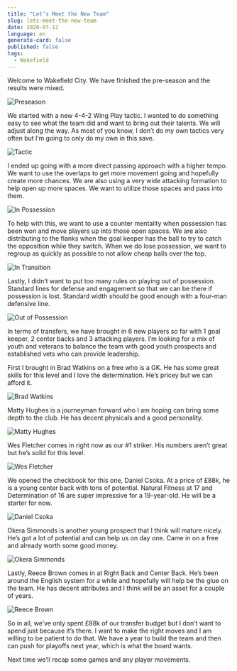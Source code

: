```yaml
---
title: "Let’s Meet the New Team"
slug: lets-meet-the-new-team
date: 2020-07-12
language: en
generate-card: false
published: false
tags:
  - Wakefield
---
```


Welcome to Wakefield City. We have finished the pre-season and the results were mixed.

![Preseason](./PreSeason.PNG)

We started with a new 4-4-2 Wing Play tactic. I wanted to do something easy to see what the team did and want to bring out their talents. We will adjust along the way. As most of you know, I don’t do my own tactics very often but I’m going to only do my own in this save.

![Tactic](./Tactic.PNG)

I ended up going with a more direct passing approach with a higher tempo. We want to use the overlaps to get more movement going and hopefully create more chances. We are also using a very wide attacking formation to help open up more spaces. We want to utilize those spaces and pass into them.

![In Possession](./InPossession.PNG)

To help with this, we want to use a counter mentality when possession has been won and move players up into those open spaces. We are also distributing to the flanks when the goal keeper has the ball to try to catch the opposition while they switch. When we do lose possession, we want to regroup as quickly as possible to not allow cheap balls over the top.

![In Transition](./InTransition.PNG)

Lastly, I didn’t want to put too many rules on playing out of possession. Standard lines for defense and engagement so that we can be there if possession is lost. Standard width should be good enough with a four-man defensive line.

![Out of Possession](./OutOfPossession.PNG)

In terms of transfers, we have brought in 6 new players so far with 1 goal keeper, 2 center backs and 3 attacking players. I’m looking for a mix of youth and veterans to balance the team with good youth prospects and established vets who can provide leadership.

First I brought in Brad Watkins on a free who is a GK. He has some great skills for this level and I love the determination. He’s pricey but we can afford it.

![Brad Watkins](./WatkinsBrad.PNG)

Matty Hughes is a journeyman forward who I am hoping can bring some depth to the club. He has decent physicals and a good personality.

![Matty Hughes](./HughesMatty.PNG)

Wes Fletcher comes in right now as our #1 striker. His numbers aren’t great but he’s solid for this level.

![Wes Fletcher](./FletcherWes.PNG)

We opened the checkbook for this one, Daniel Csoka. At a price of £88k, he is a young center back with tons of potential. Natural Fitness at 17 and Determination of 16 are super impressive for a 19-year-old. He will be a starter for now.

![Daniel Csoka](./CsokaDaniel.PNG)

Okera Simmonds is another young prospect that I think will mature nicely. He’s got a lot of potential and can help us on day one. Came in on a free and already worth some good money.

![Okera Simmonds](./SimmondsOkera.PNG)

Lastly, Reece Brown comes in at Right Back and Center Back. He’s been around the English system for a while and hopefully will help be the glue on the team. He has decent attributes and I think will be an asset for a couple of years.

![Reece Brown](./BrownReece.PNG)

So in all, we’ve only spent £88k of our transfer budget but I don’t want to spend just because it’s there. I want to make the right moves and I am willing to be patient to do that. We have a year to build the team and then can push for playoffs next year, which is what the board wants. 

Next time we’ll recap some games and any player movements.